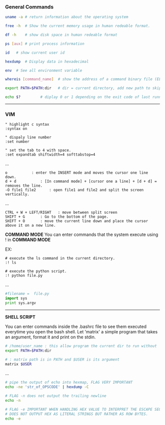 ### __General Commands__
```bash
uname -a # return information about the operating system

free -h  # Show the current memory usage in human redeable format.

df -h    # show disk space in human redeable format

ps [aux] # print process information

id	 # show current user id

hexdump  # Display data in hexadecimal

env	 # See all environment variable

whereis	[command_name] 	# show the address of a command binary file (ELF)

export PATH=$PATH:dir 	# dir = current directory, add new path to skip ./program_name

echo $?			# diplay 0 or 1 depending on the exit code of last running program
```
---

### __VIM__
```vim
" highlight c syntax
:syntax on 		

" dispaly line number
:set number			

" set the tab to 4 with space.
:set expandtab shiftwidth=4 softtabstop=4 
```
...

```text
o			: enter the INSERT mode and moves the cursor one line down.
d + d			: [In command mode] + [cursor one a line] + [d + d] = removes the line.
-O file1 file2		: open file1 and file2 and split the screen vertically.
```
...

```text
CTRL + W + LEFT/RIGHT	: move between split screen  
SHIFT + G		: Go to the bottom of the page.
SHIFT + O		: move the current line down and place the cursor above it on a new line.
```

**COMMAND MODE**
You can enter commands that the system execute using ! in **COMMAND MODE**

EX:
```vim
# execute the ls command in the current directory.
:! ls 	

# execute the python script.
:! python file.py	
```
...

```python
#filename =  file.py
import sys
print sys.argv
```
___

**SHELL SCRIPT**

You can enter commands inside the .bashrc file to see them executed everytime you open the bash shell.
Let 'matrix' a simple program that takes an argument, format it and print on the stdin.

```bash
# /home/user_name : this allow program the current dir to run without './'
export PATH=$PATH:dir

# : matrix path is in PATH and $USER is its argument 
matrix $USER	 	
```
...
```bash
# pipe the output of echo into hexmap, FLAG VERY IMPORTANT
echo -ne 'str_of_OPSCODE' | hexdump -C	

# FLAG -n does not output the trailing newline
echo -n					

# FLAG -e IMPORTANT WHEN HANDLING HEX VALUE TO INTERPRET THE ESCAPE SEQUENCES (\)
# DOES NOT OUTPUT HEX AS LITERAL STRINGS BUT RATHER AS ROW BYTES.
echo -e					
```

